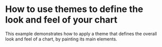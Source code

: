 # How to use themes to define the look and feel of your chart


<p>This example demonstrates how to apply a theme that defines the overall look and feel of a chart, by painting its main elements.</p><br />


<br/>


